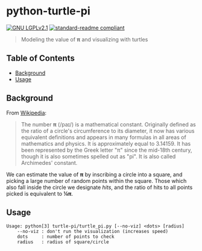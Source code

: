 # python-turtle-pi

[![GNU LGPLv2.1](https://img.shields.io/badge/license-LGPLv2.1-yellowgreen.svg)](LICENSE) [![standard-readme compliant](https://img.shields.io/badge/readme%20style-standard-brightgreen.svg)](https://github.com/RichardLitt/standard-readme "RichardLitt/standard-readme")

> Modeling the value of **π** and visualizing with turtles

## Table of Contents

- [Background](#background)
- [Usage](#usage)

## Background

From [Wikipedia](https://en.wikipedia.org/wiki/Pi):

> The number **π** (/paɪ/) is a mathematical constant. Originally defined as the ratio of a circle's circumference to its diameter, it now has various equivalent definitions and appears in many formulas in all areas of mathematics and physics. It is approximately equal to 3.14159. It has been represented by the Greek letter "π" since the mid-18th century, though it is also sometimes spelled out as "pi". It is also called Archimedes' constant.

We can estimate the value of **π** by inscribing a circle into a square, and picking a large number of random points within the square. Those which also fall inside the circle we designate *hits*, and the ratio of hits to all points picked is equivalent to **¼π**.

## Usage
```
Usage: python[3] turtle-pi/turtle_pi.py [--no-viz] <dots> [radius]
    --no-viz : don't run the visualization (increases speed)
    dots     : number of points to check
    radius   : radius of square/circle
```
